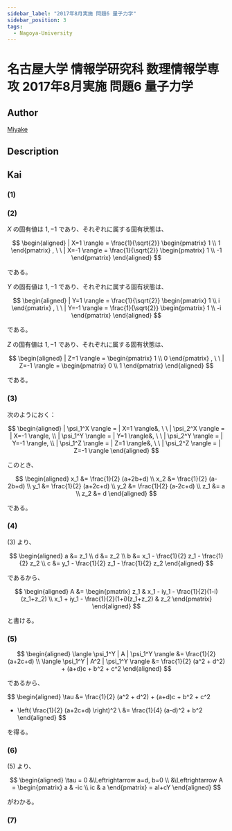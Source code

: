 ```yaml
---
sidebar_label: "2017年8月実施 問題6 量子力学"
sidebar_position: 3
tags:
  - Nagoya-University
---
```

# 名古屋大学 情報学研究科 数理情報学専攻 2017年8月実施 問題6 量子力学

## **Author**
[Miyake](https://miyake.github.io/exams/index.html)

## **Description**

## **Kai**
### (1)

### (2)
$X$ の固有値は $1,-1$ であり、それぞれに属する固有状態は、

$$
\begin{aligned}
| X=1 \rangle
= \frac{1}{\sqrt{2}}
\begin{pmatrix} 1 \\ 1 \end{pmatrix}
, \ \ 
| X=-1 \rangle
= \frac{1}{\sqrt{2}}
\begin{pmatrix} 1 \\ -1 \end{pmatrix}
\end{aligned}
$$

である。

$Y$ の固有値は $1,-1$ であり、それぞれに属する固有状態は、

$$
\begin{aligned}
| Y=1 \rangle
= \frac{1}{\sqrt{2}}
\begin{pmatrix} 1 \\ i \end{pmatrix}
, \ \ 
| Y=-1 \rangle
= \frac{1}{\sqrt{2}}
\begin{pmatrix} 1 \\ -i \end{pmatrix}
\end{aligned}
$$

である。

$Z$ の固有値は $1,-1$ であり、それぞれに属する固有状態は、

$$
\begin{aligned}
| Z=1 \rangle
= \begin{pmatrix} 1 \\ 0 \end{pmatrix}
, \ \ 
| Z=-1 \rangle
= \begin{pmatrix} 0 \\ 1 \end{pmatrix}
\end{aligned}
$$

である。

### (3)
次のようにおく：

$$
\begin{aligned}
| \psi_1^X \rangle = | X=1  \rangle&, \ \ 
| \psi_2^X \rangle = | X=-1 \rangle,
\\
| \psi_1^Y \rangle = | Y=1  \rangle&, \ \ 
| \psi_2^Y \rangle = | Y=-1 \rangle,
\\
| \psi_1^Z \rangle = | Z=1  \rangle&, \ \ 
| \psi_2^Z \rangle = | Z=-1 \rangle
\end{aligned}
$$

このとき、

$$
\begin{aligned}
x_1 &= \frac{1}{2} (a+2b+d)
\\
x_2 &= \frac{1}{2} (a-2b+d)
\\
y_1 &= \frac{1}{2} (a+2c+d)
\\
y_2 &= \frac{1}{2} (a-2c+d)
\\
z_1 &= a
\\
z_2 &= d
\end{aligned}
$$

である。

### (4)
(3) より、

$$
\begin{aligned}
a &= z_1
\\
d &= z_2
\\
b &= x_1 - \frac{1}{2} z_1 - \frac{1}{2} z_2
\\
c &= y_1 - \frac{1}{2} z_1 - \frac{1}{2} z_2
\end{aligned}
$$

であるから、

$$
\begin{aligned}
A
&=
\begin{pmatrix}
z_1
&
x_1 - iy_1 - \frac{1}{2}(1-i)(z_1+z_2)
\\
x_1 + iy_1 - \frac{1}{2}(1+i)(z_1+z_2)
&
z_2
\end{pmatrix}
\end{aligned}
$$

と書ける。

### (5)

$$
\begin{aligned}
\langle \psi_1^Y | A | \psi_1^Y \rangle
&=
\frac{1}{2} (a+2c+d)
\\
\langle \psi_1^Y | A^2 | \psi_1^Y \rangle
&=
\frac{1}{2} (a^2 + d^2) + (a+d)c + b^2 + c^2
\end{aligned}
$$

であるから、

$$
\begin{aligned}
\tau
&=
\frac{1}{2} (a^2 + d^2) + (a+d)c + b^2 + c^2
- \left( \frac{1}{2} (a+2c+d) \right)^2
\\
&=
\frac{1}{4} (a-d)^2 + b^2
\end{aligned}
$$

を得る。

### (6)
(5) より、

$$
\begin{aligned}
\tau = 0
&\Leftrightarrow
a=d, b=0
\\
&\Leftrightarrow
A
= \begin{pmatrix} a & -ic \\ ic & a \end{pmatrix}
= aI+cY
\end{aligned}
$$

がわかる。

### (7)